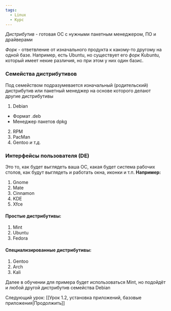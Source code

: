```yaml
---
tags:
  - Linux
  - Курс
---
```

_Дистрибутив_ - готовая ОС с нужными пакетным менеджером, ПО и драйверами

_Форк_ - ответвление от изначального продукта к какому-то другому на одной базе. Например, есть Ubuntu, но существует его _форк_ Kubuntu, который имеет некие различия, но при этом у них один базис.
### Семейства дистрибутивов
Под семейством подразумевается изначальный (родительский) дистрибутив или пакетный менеджер на основе которого делают другие дистрибутивы
1) Debian
- Формат .deb
- Менеджер пакетов dpkg
2) RPM
3) PacMan
4) Gentoo
_и т.д._
### Интерфейсы пользователя (DE)
Это то, как будет выглядеть ваша ОС, какая будет система рабочих столов, как будут выглядеть и работать окна, иконки и т.п.
**Например:**
1) Gnome
2) Mate
3) Cinnamon
4) KDE
5) Xfce
#### Простые дистрибутивы:
1) Mint
2) Ubuntu
3) Fedora
#### Специализированные дистрибутивы:
1) Gentoo
2) Arch
3) Kali

Далее в обучении для примера будет использоваться Mint, но подойдёт и любой другой дистрибутив семейства Debian

Следующий урок: [[Урок 1.2, установка приложений, базовые приложения|Продолжить]]
